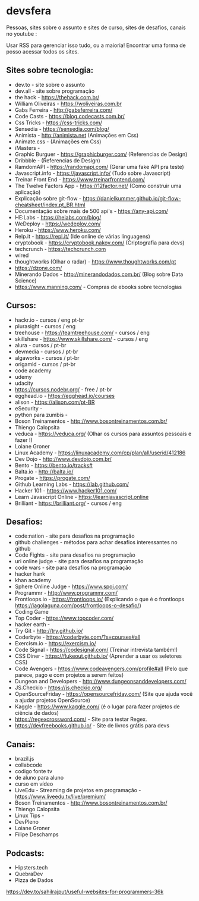 # devsfera

Pessoas, sites sobre o assunto e sites de curso, sites de desafios, canais no youtube :
	
Usar RSS para gerenciar isso tudo, ou a maioria!
Encontrar uma forma de posso acessar todos os sites.
	
## Sites sobre tecnologia:
		
* dev.to - site sobre o assunto
* dev.all - site sobre programação
* the hack - https://thehack.com.br/
* William Oliveiras - https://woliveiras.com.br
* Gabs Ferreira - http://gabsferreira.com/
* Code Casts - https://blog.codecasts.com.br/
* Css Tricks - https://css-tricks.com/
* Sensedia - https://sensedia.com/blog/
* Animista - http://animista.net (Animações em Css)
* Animate.css - (Animações em Css)
* iMasters - 
* Graphic Burguer - https://graphicburger.com/ (Referencias de Design)
* Dribbble - (Referencias de Design)
* RamdomAPI - https://randomapi.com/ (Gerar uma fake API pra teste)
* Javascript.info - https://javascript.info/ (Tudo sobre Javascript)
* Treinar Front End - https://www.treinarfrontend.com/ 
* The Twelve Factors App - https://12factor.net/ (Como construir uma aplicação)
* Explicação sobre git-flow - https://danielkummer.github.io/git-flow-cheatsheet/index.pt_BR.html
* Documentação sobre mais de 500 api's - https://any-api.com/
* HE:Labs - https://helabs.com/blog/
* WeDeploy - https://wedeploy.com/
* Heroku - https://www.heroku.com/ 
* Relp.it - https://repl.it/ (Ide online de várias linguagens)
* cryptobook - https://cryptobook.nakov.com/ (Criptografia para devs)
* techcrunch - https://techcrunch.com
* wired
* thoughtworks (Olhar o radar) - https://www.thoughtworks.com/pt
* https://dzone.com/
* Minerando Dados - http://minerandodados.com.br/ (Blog sobre Data Science)
* https://www.manning.com/ - Compras de ebooks sobre tecnologias
	
## Cursos:
		
* hackr.io - cursos / eng pt-br
* plurasight - cursos / eng
* treehouse - https://teamtreehouse.com/ - cursos / eng
* skillshare - https://www.skillshare.com/ - cursos / eng
* alura - cursos / pt-br
* devmedia - cursos / pt-br
* algaworks - cursos / pt-br
* origamid - cursos / pt-br
* code academy
* udemy
* udacity
* https://cursos.nodebr.org/ - free / pt-br
* egghead.io - https://egghead.io/courses
* alison - https://alison.com/pt-BR
* eSecurity - 
* python para zumbis -
* Boson Treinamentos - http://www.bosontreinamentos.com.br/
* Thiengo Calopsita
* veduca - https://veduca.org/ (Olhar os cursos para assuntos pessoais e fazer !)
* Loiane Groner
* Linux Academy - https://linuxacademy.com/cp/plan/all/userid/412186
* Dev Dojo - http://www.devdojo.com.br/
* Bento - https://bento.io/tracks#
* Balta.io - http://balta.io/
* Progate - https://progate.com/
* Github Learning Labs - https://lab.github.com/
* Hacker 101 - https://www.hacker101.com/
* Learn Javascript Online - https://learnjavascript.online
* Brilliant - https://brilliant.org/ - cursos / eng
	
## Desafios:

* code:nation - site para desafios na programação
* github challenges - métodos para achar desafios interessantes no github
* Code Fights - site para desafios na programação
* uri online judge - site para desafios na programação
* code wars - site para desafios na programação
* hacker hank
* khan academy
* Sphere Online Judge - https://www.spoj.com/
* Programmr - http://www.programmr.com/
* Frontloops.io - https://frontloops.io/ (Explicando o que é o frontloops https://iagolaguna.com/post/frontloops-o-desafio/)
* Coding Game 
* Top Coder - https://www.topcoder.com/
* hacker earth - 
* Try Git - http://try.github.io/
* Coderbyte - https://coderbyte.com/?s=courses#all
* Exercism.io - https://exercism.io/
* Code Signal - https://codesignal.com/ (Treinar intrevista também!)
* CSS Diner - https://flukeout.github.io/ (Aprender a usar os seletores CSS)
* Code Avengers - https://www.codeavengers.com/profile#all (Pelo que parece, pago e com projetos a serem feitos)
* Dungeon and Developers - http://www.dungeonsanddevelopers.com/
* JS.Checkio - https://js.checkio.org/
* OpenSourceFriday - https://opensourcefriday.com/ (Site que ajuda você a ajudar projetos OpenSource)
* Kaggle - https://www.kaggle.com/ (é o lugar para fazer projetos de ciência de dados)
* https://regexcrossword.com/ - Site para testar Regex.
* https://devfreebooks.github.io/ - Site de livros grátis para devs
	
## Canais:
	
* brazil.js 
* collabcode
* codigo fonte tv
* de aluno para aluno
* curso em vídeo
* LiveEdu - Streaming de projetos em programação - https://www.liveedu.tv/live/premium/
* Boson Treinamentos - http://www.bosontreinamentos.com.br/
* Thiengo Calopsita
* Linux Tips - 
* DevPleno
* Loiane Groner
* Filipe Deschamps
		
## Podcasts:
	
* Hipsters.tech
* QuebraDev
* Pizza de Dados
		
		
	
https://dev.to/sahilrajput/useful-websites-for-programmers-36k
